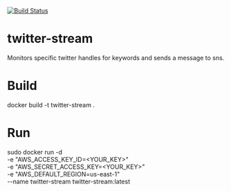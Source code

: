 [![Build Status](https://travis-ci.org/mcallb/twitter-stream.svg?branch=master)](https://travis-ci.org/mcallb/twitter-stream)

# twitter-stream
Monitors specific twitter handles for keywords and sends a message to sns.

# Build

docker build -t twitter-stream .

# Run 
sudo docker run -d \
-e "AWS_ACCESS_KEY_ID=<YOUR_KEY>" \
-e "AWS_SECRET_ACCESS_KEY=<YOUR_KEY>" \
-e "AWS_DEFAULT_REGION=us-east-1" \
--name twitter-stream twitter-stream:latest
